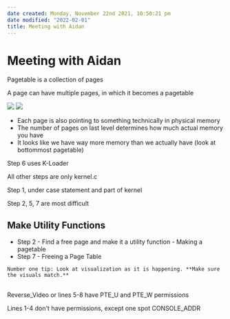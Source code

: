 ```yaml
---
date created: Monday, November 22nd 2021, 10:50:21 pm
date modified: "2022-02-01"
title: Meeting with Aidan
---
```


# Meeting with Aidan
Pagetable is a collection of pages

A page can have multiple pages, in which it becomes a pagetable

![](https://i.imgur.com/lzdvH5o.png)
![](https://i.imgur.com/iMtkYaL.png)

- Each page is also pointing to something technically in physical memory
- The number of pages on last level determines how much actual memory you have
- It looks like we have way more memory than we actually have (look at bottommost pagetable)

Step 6 uses K-Loader

All other steps are only kernel.c

Step 1, under case statement and part of kernel

Step 2, 5, 7 are most difficult

## Make Utility Functions
- Step 2 - Find a free page and make it a utility function - Making a pagetable
- Step 7 - Freeing a Page Table

```ad-note
Number one tip: Look at visualization as it is happening. **Make sure the visuals match.**
```

##

Reverse_Video or lines 5-8 have PTE_U and PTE_W permissions

Lines 1-4 don't have permissions, except one spot CONSOLE_ADDR
